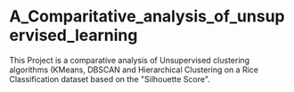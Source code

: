 # A_Comparitative_analysis_of_unsupervised_learning
This Project is a comparative analysis of Unsupervised clustering algorithms (KMeans, DBSCAN and Hierarchical Clustering on a Rice Classification dataset based on the "Silhouette Score".

